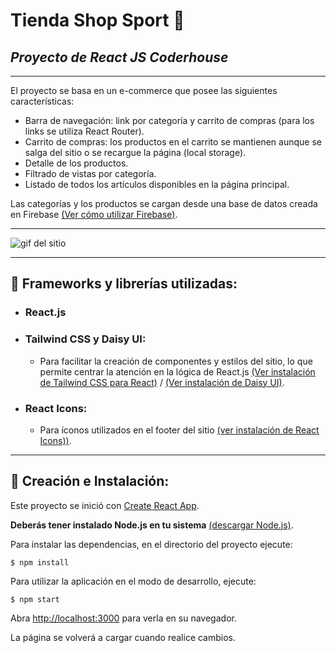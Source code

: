 # **Tienda Shop Sport** :shopping_cart:
## *Proyecto de React JS Coderhouse*
___
El proyecto se basa en un e-commerce que posee las siguientes características:

- Barra de navegación: link por categoría y carrito de compras (para los links se utiliza React Router).
- Carrito de compras: los productos en el carrito se mantienen aunque se salga del sitio o se recargue la página (local storage).
- Detalle de los productos.
- Filtrado de vistas por categoría.
- Listado de todos los artículos disponibles en la página principal.

Las categorías y los productos se cargan desde una base de datos creada en Firebase [(Ver cómo utilizar Firebase)](https://firebase.google.com/docs/web/setup?hl=es).

___
![gif del sitio](public/compraShopSport.gif)

___
## :large_blue_circle: Frameworks y librerías utilizadas:

- ### React.js

- ### Tailwind CSS y Daisy UI:
    - Para facilitar la creación de componentes y estilos del sitio, lo que permite centrar la atención en la lógica de React.js [(Ver instalación de Tailwind CSS para React)](https://tailwindcss.com/docs/guides/create-react-app) / [(Ver instalación de Daisy UI)](https://daisyui.com/docs/install/).

- ### React Icons:
    - Para íconos utilizados en el footer del sitio [(ver instalación de React Icons))](https://react-icons.github.io/react-icons/).

___
## :large_blue_circle: Creación e Instalación:

Este proyecto se inició con [Create React App](https://github.com/facebook/create-react-app).

**Deberás tener instalado Node.js en tu sistema** [(descargar Node.js)](https://nodejs.org/es/download/).

Para instalar las dependencias, en el directorio del proyecto ejecute: 
```
$ npm install
```

Para utilizar la aplicación en el modo de desarrollo, ejecute:
```
$ npm start
````
Abra [http://localhost:3000](http://localhost:3000) para verla en su navegador.

La página se volverá a cargar cuando realice cambios.





